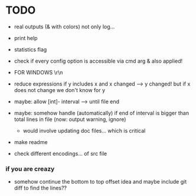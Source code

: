 # TODO


- real outputs (& with colors) not only log...

- print help

- statistics flag


- check if every config option is accessible via cmd arg & also applied!

- FOR WINDOWS \r\n


- reduce expressions if y includes x and x changed --> y changed! but if x does not change we don't know for y

- maybe: allow [int]- interval --> until file end
- maybe: somehow handle (automatically) if end of interval is bigger than total lines in file (now: output warning, ignore)
  - would involve updating doc files... which is critical



- make readme
- check different encodings... of src file

### if you are creazy

- somehow continue the bottom to top offset idea and maybe include git diff to find the lines??
